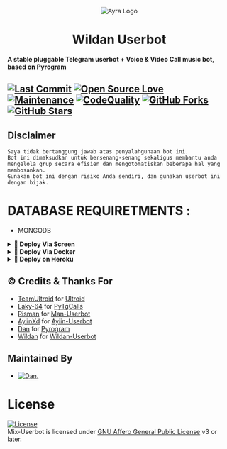 <p align="center">
  <img src="https://telegra.ph//file/19b336da463a05d7d8f8c.jpg" alt="Ayra Logo">
</p>
<h1 align="center">
  <b>Wildan Userbot</b>
</h1>

<b>A stable pluggable Telegram userbot + Voice & Video Call music bot, based on Pyrogram</b>


[![Last Commit](https://img.shields.io/github/last-commit/Wildan2024/Mix-Userbot?color=red&logo=github&logoColor=blue&style=for-the-badge)](https://github.com/Wildan2024/Mix-Userbot/commits)
[![Open Source Love](https://badges.frapsoft.com/os/v2/open-source.png?v=103)](https://github.com/Wildan2024/Mix-Userbot)
[![Maintenance](https://img.shields.io/badge/Maintained%3F-Yes-blue)](https://GitHub.com/naya1503/Mix-Userbot/graphs/commit-activity)
[![CodeQuality](https://img.shields.io/codacy/grade/a723cb464d5a4d25be3152b5d71de82d?color=blue&logo=codacy)](https://app.codacy.com/gh/Wildan2024/Mix-Userbot/dashboard)
[![GitHub Forks](https://img.shields.io/github/forks/Wildan2024/Mix-Userbot?&logo=github)](https://github.com/naya1503/Mix-Userbot/fork)
[![GitHub Stars](https://img.shields.io/github/stars/Wildan2024/Mix-Userbot?&logo=github)](https://github.com/Wildan2024/Mix-Userbot/stargazers)
----

## Disclaimer

```
Saya tidak bertanggung jawab atas penyalahgunaan bot ini.
Bot ini dimaksudkan untuk bersenang-senang sekaligus membantu anda
mengelola grup secara efisien dan mengotomatiskan beberapa hal yang membosankan.
Gunakan bot ini dengan risiko Anda sendiri, dan gunakan userbot ini dengan bijak.
```

# DATABASE REQUIRETMENTS :
- MONGODB


<details>
<summary><b>🔗 Deploy Via Screen</b></summary>
<br>

• `sudo apt-get update && sudo apt-get upgrade -y`

• `sudo pip3 install -U pip`

• `sudo apt-get install python3-pip ffmpeg -y`

 • `git clone https://github.com/Wildan2024/Mix-Userbot`

 • `cd Mix-Userbot`

 • `pip3 install -r req*`

 • `cp .env.sample .env`

 • `nano .env`
 
  - isi vars .env api_id, api_hash, mongo_uri, db_name, session, 
  - Jika sudah 
  - ketik ctrl + S
  - ctrl + X

 • `screen -S mix`

 • `bash run.sh`

</details>

<details>
<summary><b>🔗 Deploy Via Docker</b></summary>
<br>

• `curl -sSL https://get.docker.com | sh`

 • `git clone https://github.com/Wildan2024/Mix-Userbot`

 • `cd Mix-Userbot`

 • `cp .env.sample .env`

 • `nano .env`
 
  - isi vars .env api_id, api_hash, session, mongo_uri, db_name, 
  - Jika sudah 
  - ketik ctrl + S
  - ctrl + X

 • `docker build . -t mix`

 • `docker run --name namalu --env-file .env -d -t mix`

</details>

<details>
<summary><b>🔗 Deploy on Heroku</b></summary>
<br>
• Silakan isi vars yang diperlukan api_id, api_hash, session, heroku_api, heroku_app_name, mongo_uri, db_name, dan 

<h3 align="center">Click The Button</h3>
<a align="center" href="https://dashboard.heroku.com/new?template=https://github.com/Wildan2024/Mix-Userbot"><img src="https://www.herokucdn.com/deploy/button.svg"></a>
</div>

</details>


## © Credits & Thanks For
* [TeamUltroid](https://github.com/TeamUltroid) for [Ultroid](https://github.com/TeamUltroid/Ultroid)
* [Laky-64](https://github.com/Laky-64) for [PyTgCalls](https://github.com/pytgcalls/pytgcalls)
* [Risman](https://github.com/mrismanaziz) for [Man-Userbot](https://github.com/mrismanaziz/Man-Userbot)
* [AyiinXd](https://github.com/AyiinXd) for [Ayiin-Userbot](https://github.com/AyiinXd/Ayiin-Userbot)
* [Dan](https://github.com/delivrance) for [Pyrogram](https://github.com/pyrogram/pyrogram)
* [Wildan](https://github.com/naya1503) for [Wildan-Userbot](https://github.com/Wildan2024/Mix-Userbot)

## Maintained By
* [![Dan.](https://img.shields.io/static/v1?label=Ky&message=nan&color=critical)](https://t.me/mhmdwldnnnn)




# License
[![License](https://www.gnu.org/graphics/agplv3-155x51.png)](LICENSE)   
Mix-Userbot is licensed under [GNU Affero General Public License](https://www.gnu.org/licenses/agpl-3.0.en.html) v3 or later.
